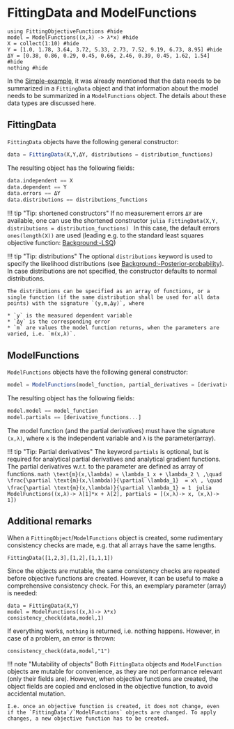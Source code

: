 # FittingData and ModelFunctions

```@example 1
using FittingObjectiveFunctions #hide
model = ModelFunctions((x,λ) -> λ*x) #hide
X = collect(1:10) #hide
Y = [1.0, 1.78, 3.64, 3.72, 5.33, 2.73, 7.52, 9.19, 6.73, 8.95] #hide
ΔY = [0.38, 0.86, 0.29, 0.45, 0.66, 2.46, 0.39, 0.45, 1.62, 1.54] #hide
nothing #hide
```

In the [Simple-example](@ref), it was already mentioned that the data needs to be summarized in a `FittingData` object and that information about the model needs to be summarized in a `ModelFunctions` object. The details about these data types are discussed here.

## FittingData
`FittingData` objects have the following general constructor:

```julia
data = FittingData(X,Y,ΔY, distributions = distribution_functions)
```
The resulting object has the following fields:
```julia
data.independent == X
data.dependent == Y
data.errors == ΔY
data.distributions == distributions_functions
```


!!! tip "Tip: shortened constructors"
	If no measurement errors `ΔY` are available, one can use the shortened constructor
	```julia
	FittingData(X,Y, distributions = distribution_functions)
	```
	In this case, the default errors `ones(length(X))` are used (leading e.g. to the standard least squares objective function: [Background:-LSQ](@ref))

!!! tip "Tip: distributions"
	The optional `distributions` keyword is used to specify the likelihood distributions (see [Background:-Posterior-probability](@ref)). In case distributions are not specified, the constructor defaults to normal distributions.

	The distributions can be specified as an array of functions, or a single function (if the same distribution shall be used for all data points) with the signature `(y,m,Δy)`, where

	* `y` is the measured dependent variable
	* `Δy` is the corresponding error
	* `m` are values the model function returns, when the parameters are varied, i.e. `m(x,λ)`.
	


## ModelFunctions

`ModelFunctions` objects have the following general constructor:
```julia
model = ModelFunctions(model_function, partial_derivatives = [derivative_functions...])
```
The resulting object has the following fields:
```julia
model.model == model_function
model.partials == [derivative_functions...]
```

The model function (and the partial derivatives) must have the signature `(x,λ)`, where `x` is the independent variable and `λ` is the parameter(array).

!!! tip "Tip: Partial derivatives"
	The keyword `partials` is optional, but is required for analytical partial derivatives and analytical gradient functions. The partial derivatives w.r.t. to the parameter are defined as array of functions.
	```math
	\text{m}(x,\lambda) = \lambda_1 x + \lambda_2 \ ,\quad \frac{\partial \text{m}(x,\lambda)}{\partial \lambda_1}  = x\ , \quad \frac{\partial \text{m}(x,\lambda)}{\partial \lambda_1} = 1
	```
	```julia
	ModelFunctions((x,λ)-> λ[1]*x + λ[2], partials = [(x,λ)-> x, (x,λ)-> 1])
	```

## Additional remarks

When a `FittingObject`/`ModelFunctions` object is created, some rudimentary consistency checks are made, e.g. that all arrays have the same lengths.
```@repl 1
FittingData([1,2,3],[1,2],[1,1,1])
```
Since the objects are mutable, the same consistency checks are repeated before objective functions are created. However, it can be useful to make a comprehensive consistency check. For this, an exemplary parameter (array) is needed:
```@example 1
data = FittingData(X,Y)
model = ModelFunctions((x,λ)-> λ*x)
consistency_check(data,model,1)
```
If everything works, `nothing` is returned, i.e. nothing happens. However, in case of a problem, an error is thrown:
```@repl 1
consistency_check(data,model,"1")
```

!!! note "Mutability of objects"
	Both `FittingData` objects and `ModelFunction` objects are mutable for convenience, as they are not performance relevant (only their fields are). However, when objective functions are created, the object fields are copied and enclosed in the objective function, to avoid accidental mutation. 
	
	I.e. once an objective function is created, it does not change, even if the `FittingData`/`ModelFunctions` objects are changed. To apply changes, a new objective function has to be created. 